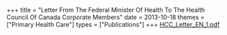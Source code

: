 +++
title = "Letter From The Federal Minister Of Health To The Health Council Of Canada Corporate Members"
date = 2013-10-18
themes = ["Primary Health Care"]
types = ["Publications"]
+++
[HCC_Letter_EN_1.pdf](/files/HCC_Letter_EN_1.pdf)
